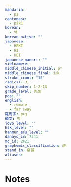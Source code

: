 ```yaml
---
mandarin:
  - pì
cantonese:
  - pik1
korean:
  - 벽
korean_native: ""
japanese:
  - HEKI
  - HI
  - HEI
japanese_nanori: ""
vietnamese:
middle_chinese_initial: pʰ
middle_chinese_final: iᴇk
stroke_count: "15"
radical: 人
skip_number: 1-2-13
grade_level: 先進
pos: ""
english:
  - remote
  - far away
羅馬字: peg
韓文: 퍽
joyo_level: ""
hsk_level: ""
hanmun_edu_level: ""
danayo_id: 7341
mc_id: 2021
graphemic_classification: 辟
stand_in: 窮僻
aliases:
---
```


# Notes
